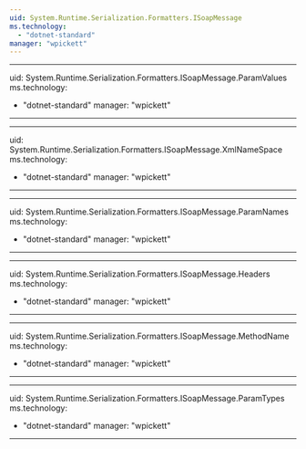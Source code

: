 ```yaml
---
uid: System.Runtime.Serialization.Formatters.ISoapMessage
ms.technology: 
  - "dotnet-standard"
manager: "wpickett"
---
```


---
uid: System.Runtime.Serialization.Formatters.ISoapMessage.ParamValues
ms.technology: 
  - "dotnet-standard"
manager: "wpickett"
---

---
uid: System.Runtime.Serialization.Formatters.ISoapMessage.XmlNameSpace
ms.technology: 
  - "dotnet-standard"
manager: "wpickett"
---

---
uid: System.Runtime.Serialization.Formatters.ISoapMessage.ParamNames
ms.technology: 
  - "dotnet-standard"
manager: "wpickett"
---

---
uid: System.Runtime.Serialization.Formatters.ISoapMessage.Headers
ms.technology: 
  - "dotnet-standard"
manager: "wpickett"
---

---
uid: System.Runtime.Serialization.Formatters.ISoapMessage.MethodName
ms.technology: 
  - "dotnet-standard"
manager: "wpickett"
---

---
uid: System.Runtime.Serialization.Formatters.ISoapMessage.ParamTypes
ms.technology: 
  - "dotnet-standard"
manager: "wpickett"
---
